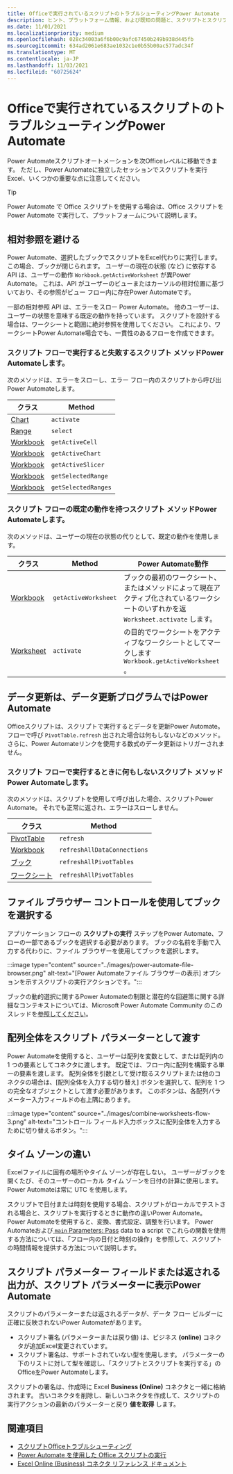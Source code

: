 ```yaml
---
title: Officeで実行されているスクリプトのトラブルシューティングPower Automate
description: ヒント、プラットフォーム情報、および既知の問題と、スクリプトとスクリプトのOffice統合Power Automate。
ms.date: 11/01/2021
ms.localizationpriority: medium
ms.openlocfilehash: 028c34003a6f6b00c9afc67450b249b938d445fb
ms.sourcegitcommit: 634ad2061e683ae1032c1e0b55b00ac577adc34f
ms.translationtype: MT
ms.contentlocale: ja-JP
ms.lasthandoff: 11/03/2021
ms.locfileid: "60725624"
---
```

# <a name="troubleshoot-office-scripts-running-in-power-automate"></a>Officeで実行されているスクリプトのトラブルシューティングPower Automate

Power Automateスクリプトオートメーションを次Officeレベルに移動できます。 ただし、Power Automateに独立したセッションでスクリプトを実行Excel、いくつかの重要な点に注意してください。

> [!TIP]
> Power Automate で Office スクリプトを使用する場合は、Office スクリプトを Power Automate で実行[](../develop/power-automate-integration.md)して、プラットフォームについて説明します。

## <a name="avoid-relative-references"></a>相対参照を避ける

Power Automate、選択したブックでスクリプトをExcel代わりに実行します。 この場合、ブックが閉じられます。 ユーザーの現在の状態 (など) に依存する API は、ユーザーの動作 `Workbook.getActiveWorksheet` が異Power Automate。 これは、API がユーザーのビューまたはカーソルの相対位置に基づいており、その参照がビュー フロー内に存在Power Automateです。

一部の相対参照 API は、エラーをスロー Power Automate。 他のユーザーは、ユーザーの状態を意味する既定の動作を持っています。 スクリプトを設計する場合は、ワークシートと範囲に絶対参照を使用してください。 これにより、ワークシートPower Automate場合でも、一貫性のあるフローを作成できます。

### <a name="script-methods-that-fail-when-run-in-power-automate-flows"></a>スクリプト フローで実行すると失敗するスクリプト メソッドPower Automateします。

次のメソッドは、エラーをスローし、エラー フロー内のスクリプトから呼び出Power Automateします。

| クラス | Method |
|--|--|
| [Chart](/javascript/api/office-scripts/excelscript/excelscript.chart) | `activate` |
| [Range](/javascript/api/office-scripts/excelscript/excelscript.range) | `select` |
| [Workbook](/javascript/api/office-scripts/excelscript/excelscript.workbook) | `getActiveCell` |
| [Workbook](/javascript/api/office-scripts/excelscript/excelscript.workbook) | `getActiveChart` |
| [Workbook](/javascript/api/office-scripts/excelscript/excelscript.workbook) | `getActiveSlicer` |
| [Workbook](/javascript/api/office-scripts/excelscript/excelscript.workbook) | `getSelectedRange` |
| [Workbook](/javascript/api/office-scripts/excelscript/excelscript.workbook) | `getSelectedRanges` |

### <a name="script-methods-with-a-default-behavior-in-power-automate-flows"></a>スクリプト フローの既定の動作を持つスクリプト メソッドPower Automateします。

次のメソッドは、ユーザーの現在の状態の代りとして、既定の動作を使用します。

| クラス | Method | Power Automate動作 |
|--|--|--|
| [Workbook](/javascript/api/office-scripts/excelscript/excelscript.workbook) | `getActiveWorksheet` | ブックの最初のワークシート、またはメソッドによって現在アクティブ化されているワークシートのいずれかを返 `Worksheet.activate` します。 |
| [Worksheet](/javascript/api/office-scripts/excelscript/excelscript.worksheet) | `activate` | の目的でワークシートをアクティブなワークシートとしてマークします `Workbook.getActiveWorksheet` 。 |

## <a name="data-refresh-not-supported-in-power-automate"></a>データ更新は、データ更新プログラムではPower Automate

Officeスクリプトは、スクリプトで実行するとデータを更新Power Automate。 フローで呼び `PivotTable.refresh` 出された場合は何もしないなどのメソッド。 さらに、Power Automateリンクを使用する数式のデータ更新はトリガーされません。

### <a name="script-methods-that-do-nothing-when-run-in-power-automate-flows"></a>スクリプト フローで実行するときに何もしないスクリプト メソッドPower Automateします。

次のメソッドは、スクリプトを使用して呼び出した場合、スクリプトPower Automate。 それでも正常に返され、エラーはスローしません。

| クラス | Method |
|--|--|
| [PivotTable](/javascript/api/office-scripts/excelscript/excelscript.pivottable) | `refresh` |
| [Workbook](/javascript/api/office-scripts/excelscript/excelscript.workbook) | `refreshAllDataConnections` |
| [ブック](/javascript/api/office-scripts/excelscript/excelscript.workbook) | `refreshAllPivotTables` |
| [ワークシート](/javascript/api/office-scripts/excelscript/excelscript.worksheet) | `refreshAllPivotTables` |

## <a name="select-workbooks-with-the-file-browser-control"></a>ファイル ブラウザー コントロールを使用してブックを選択する

アプリケーション フローの **スクリプトの実行** ステップをPower Automate、フローの一部であるブックを選択する必要があります。 ブックの名前を手動で入力する代わりに、ファイル ブラウザーを使用してブックを選択します。

:::image type="content" source="../images/power-automate-file-browser.png" alt-text="[Power Automateファイル ブラウザーの表示] オプションを示すスクリプトの実行アクションです。":::

ブックの動的選択に関するPower Automateの制限と潜在的な回避策に関する詳細なコンテキストについては、Microsoft Power Automate Community のこのスレッドを[参照してください](https://powerusers.microsoft.com/t5/Power-Automate-Ideas/Allow-for-dynamic-quot-file-quot-value-for-excel-quot-get-a-row/idi-p/103091#)。

## <a name="pass-entire-arrays-as-script-parameters"></a>配列全体をスクリプト パラメーターとして渡す

Power Automateを使用すると、ユーザーは配列を変数として、または配列内の 1 つの要素としてコネクタに渡します。 既定では、フロー内に配列を構築する単一の要素を渡します。 配列全体を引数として受け取るスクリプトまたは他のコネクタの場合は、[配列全体を入力する切り替え] ボタンを選択して、配列を 1 つの完全なオブジェクトとして渡す必要があります。 このボタンは、各配列パラメーター入力フィールドの右上隅にあります。

:::image type="content" source="../images/combine-worksheets-flow-3.png" alt-text="コントロール フィールド入力ボックスに配列全体を入力するために切り替えるボタン。":::

## <a name="time-zone-differences"></a>タイム ゾーンの違い

Excelファイルに固有の場所やタイム ゾーンが存在しない。 ユーザーがブックを開くたび、そのユーザーのローカル タイム ゾーンを日付の計算に使用します。 Power Automateは常に UTC を使用します。

スクリプトで日付または時刻を使用する場合、スクリプトがローカルでテストされる場合と、スクリプトを実行するときに動作の違いPower Automate。 Power Automateを使用すると、変換、書式設定、調整を行います。 Power Automate[](https://flow.microsoft.com/blog/working-with-dates-and-times/)および[ `main` Parameters: Pass](../develop/power-automate-integration.md#main-parameters-pass-data-to-a-script) data to a script でこれらの関数を使用する方法については、「フロー内の日付と時刻の操作」を参照して、スクリプトの時間情報を提供する方法について説明します。

## <a name="script-parameter-fields-or-returned-output-not-appearing-in-power-automate"></a>スクリプト パラメーター フィールドまたは返される出力が、スクリプト パラメーターに表示Power Automate

スクリプトのパラメーターまたは返されるデータが、データ フロー ビルダーに正確に反映されないPower Automateがあります。

- スクリプト署名 (パラメーターまたは戻り値) は、ビジネス **(online)** コネクタが追加Excel変更されています。
- スクリプト署名は、サポートされていない型を使用します。 パラメーターの下のリストに対して[](../develop/power-automate-integration.md#main-parameters-pass-data-to-a-script)型を[](../develop/power-automate-integration.md#return-data-from-a-script)確認し、「スクリプトとスクリプトを実行する」のOffice[を](../develop/power-automate-integration.md)Power Automateします。

スクリプトの署名は、作成時に Excel **Business (Online)** コネクタと一緒に格納されます。 古いコネクタを削除し、新しいコネクタを作成して、スクリプトの実行アクションの最新のパラメーターと戻り **値を取得** します。

## <a name="see-also"></a>関連項目

- [スクリプトOfficeトラブルシューティング](troubleshooting.md)
- [Power Automate を使用した Office スクリプトの実行](../develop/power-automate-integration.md)
- [Excel Online (Business) コネクタ リファレンス ドキュメント](/connectors/excelonlinebusiness/)

